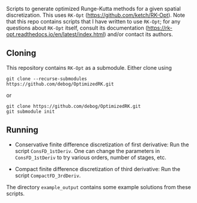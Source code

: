 Scripts to generate optimized Runge-Kutta methods for a given spatial discretization. This uses `RK-Opt` (https://github.com/ketch/RK-Opt). Note that this repo contains scripts that I have written to use `RK-Opt`; for any questions about `RK-Opt` itself, consult its documentation (https://rk-opt.readthedocs.io/en/latest/index.html) and/or contact its authors.

Cloning
-------

This repository contains `RK-Opt` as a submodule. Either clone using

```
git clone --recurse-submodules https://github.com/debog/OptimizedRK.git
```
or 
```
git clone https://github.com/debog/OptimizedRK.git
git submodule init
```

Running
-------

+ Conservative finite difference discretization of first derivative: Run the script `ConsFD_1stDeriv`. One can change the parameters in `ConsFD_1stDeriv` to try various orders, number of stages, etc.

+ Compact finite difference discretization of third derivative: Run the script `CompactFD_3rdDeriv`. 

The directory `example_output` contains some example solutions from these scripts.
